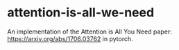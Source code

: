 # attention-is-all-we-need
An implementation of the Attention is All You Need paper: https://arxiv.org/abs/1706.03762 in pytorch. 
